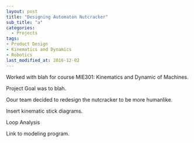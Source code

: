 ```yaml
---
layout: post
title: "Designing Automaton Nutcracker"
sub_title: "a"
categories:
  - Projects
tags:
- Product Design
- Kinematics and Dynamics
- Robotics
last_modified_at: 2016-12-02 
---
```


Worked with blah for course MIE301: Kinematics and Dynamic of Machines.

Project Goal was to blah.

Oour team decided to redesign the nutcracker to be more humanlike.

Insert kinematic stick diagrams.

Loop Analysis

Link to modeling program.
